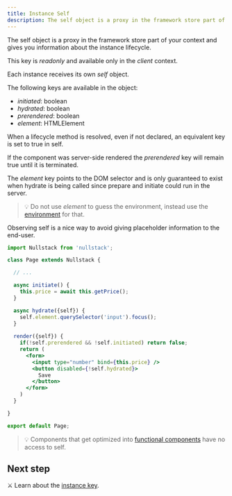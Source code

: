 ```yaml
---
title: Instance Self
description: The self object is a proxy in the framework store part of your context and gives you information about the instance lifecycle
---
```


The self object is a proxy in the framework store part of your context and gives you information about the instance lifecycle.

This key is *readonly* and available only in the *client* context.

Each instance receives its own *self* object.

The following keys are available in the object:

- *initiated*: boolean
- *hydrated*: boolean
- *prerendered*: boolean
- *element*: HTMLElement

When a lifecycle method is resolved, even if not declared, an equivalent key is set to true in self.

If the component was server-side rendered the *prerendered* key will remain true until it is terminated.

The *element* key points to the DOM selector and is only guaranteed to exist when hydrate is being called since prepare and initiate could run in the server.

> 💡 Do not use *element* to guess the environment, instead use the [environment](/context-environment) for that.

Observing self is a nice way to avoid giving placeholder information to the end-user.

```jsx
import Nullstack from 'nullstack';

class Page extends Nullstack {

  // ...

  async initiate() {
    this.price = await this.getPrice();
  }

  async hydrate({self}) {
    self.element.querySelector('input').focus();
  }
 
  render({self}) {
    if(!self.prerendered && !self.initiated) return false;
    return (
      <form> 
        <input type="number" bind={this.price} />
        <button disabled={!self.hydrated}> 
          Save
        </button>
      </form>
    )
  }

}

export default Page;
```

> 💡 Components that get optimized into [functional components](/renderable-components) have no access to self.

## Next step

⚔ Learn about the [instance key](/instance-key).